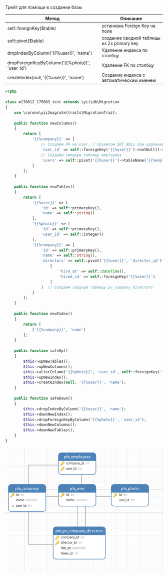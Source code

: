 Трейт для помощи в создании базы  

|Метод|Описание
|------|---------
|self::foreignKey($table)|установка Foreign Key на поле  
|self::pivot($table)|создание сводной таблицы из 2х primary key
|dropIndexByColumn('{{%user}}', 'name')|Удаление индекса по столбцу
|dropForeignKeyByColumn('{{%photo}}', 'user_id')|Удаление FK по столбцу
|createIndex(null, '{{%user}}', 'name')|Создание индекса с автоматическим именем


```php
<?php

class m170812_175803_test extends \yii\db\Migration
{
    use \carono\yii2migrate\traits\MigrationTrait;

    public function newColumns()
    {
        return [
            '{{%company}}' => [
                // Создаём FK на user, с правилом SET NULL при удалении
                'user_id' => self::foreignKey('{{%user}}')->notNull()->onDeleteNull(),
                // Создаём сводную таблицу employees
                'users' => self::pivot('{{%user}}')->tableName('{{%employees}}')
            ]
        ];
    }

    public function newTables()
    {
        return [
            '{{%user}}' => [
                'id' => self::primaryKey(),
                'name' => self::string()
            ],
            '{{%photo}}' => [
                'id' => self::primaryKey(),
                'user_id' => self::integer()
            ],
            '{{%company}}' => [
                'id' => self::primaryKey(),
                'name' => self::string(),
                'directors' => self::pivot('{{%user}}', 'director_id')->columns(
                    [
                        'hire_at' => self::dateTime(),
                        'hired_id' => self::foreignKey('{{%user}}')
                    ]
                )  // Создаём сводную таблицу pv_company_directors
            ]
        ];
    }

    public function newIndex()
    {
        return [
            ['{{%company}}', 'name']
        ];
    }

    public function safeUp()
    {
        $this->upNewTables();
        $this->upNewColumns();
        $this->alterColumn('{{%photo}}', 'user_id', self::foreignKey('{{%user}}'));
        $this->upNewIndex();
        $this->createIndex(null, '{{%user}}', 'name');
    }

    public function safeDown()
    {
        $this->dropIndexByColumn('{{%user}}', 'name');
        $this->downNewIndex();
        $this->dropForeignKeyByColumn('{{%photo}}', 'user_id');
        $this->downNewColumns();
        $this->downNewTables();
    }
}
```

<img src="schema.png">